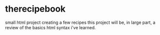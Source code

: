 # therecipebook
small html project creating a few recipes
this project will be, in large part, a review of the basics html syntax i've learned.
